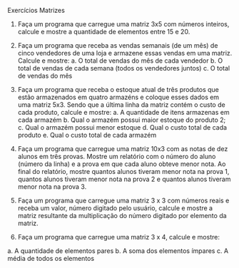 Exercícios Matrizes

1)	Faça um programa que carregue uma matriz 3x5 com números inteiros, calcule e mostre a quantidade de elementos entre 15 e 20.

2)	Faça um programa que receba as vendas semanais (de um mês) de cinco vendedores de uma loja e armazene essas vendas em uma matriz. Calcule e mostre:
a.	O total de vendas do mês de cada vendedor
b.	O total de vendas de cada semana (todos os vendedores juntos)
c.	O total de vendas do mês

3)	Faça um programa que receba o estoque atual de três produtos que estão armazenados em quatro armazéns e coloque esses dados em uma matriz 5x3. Sendo que a última linha da matriz contém o custo de cada produto, calcule e mostre:
a.	A quantidade de itens  armazenas em cada armazém
b.	Qual o armazém possui maior estoque do produto 2;
c.	Qual o armazém possui menor estoque
d.	Qual o custo total de cada produto
e.	Qual o custo total de cada armazém

4)	Faça um programa que carregue uma matriz 10x3 com as notas de dez alunos em três provas. Mostre um relatório com o número do aluno (número da linha) e a prova em que cada aluno obteve menor nota. Ao final do relatório, mostre quantos alunos tiveram menor nota na prova 1, quantos alunos tiveram menor nota na prova 2 e quantos alunos tiveram menor nota na prova 3.

5)	Faça um programa que carregue uma matriz 3 x 3 com números reais e receba um valor, número digitado pelo usuário, calcule e mostre a matriz resultante da multiplicação do número digitado por elemento da matriz.

6)	Faça um programa que carregue uma matriz 3 x 4, calcule e mostre:

a.	A quantidade de elementos pares
b.	A soma dos elementos ímpares
c.	A média de todos os elementos
